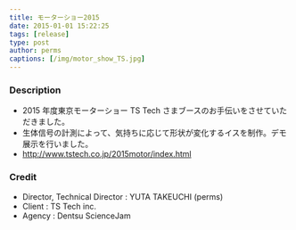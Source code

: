 ```yaml
---
title: モーターショー2015
date: 2015-01-01 15:22:25
tags: [release]
type: post
author: perms
captions: [/img/motor_show_TS.jpg]
---
```


### Description

* 2015 年度東京モーターショー TS Tech さまブースのお手伝いをさせていただきました。
* 生体信号の計測によって、気持ちに応じて形状が変化するイスを制作。デモ展示を行いました。
* http://www.tstech.co.jp/2015motor/index.html

### Credit

* Director, Technical Director : YUTA TAKEUCHI (perms)
* Client : TS Tech inc.
* Agency : Dentsu ScienceJam

<!-- ### Demo Movie
<iframe src="https://player.vimeo.com/video/83606253" width="720" height="405" frameborder="0" webkitallowfullscreen mozallowfullscreen allowfullscreen></iframe> -->
